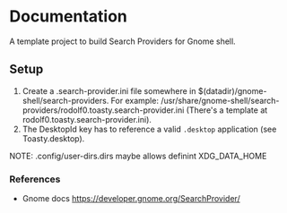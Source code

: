# Documentation

A template project to build Search Providers for Gnome shell.

## Setup

1. Create a .search-provider.ini file somewhere in $(datadir)/gnome-shell/search-providers. For example: /usr/share/gnome-shell/search-providers/rodolf0.toasty.search-provider.ini (There's a template at rodolf0.toasty.search-provider.ini).
1. The DesktopId key has to reference a valid `.desktop` application (see Toasty.desktop).

NOTE: .config/user-dirs.dirs maybe allows definint XDG_DATA_HOME

### References
- Gnome docs https://developer.gnome.org/SearchProvider/
